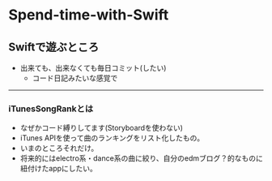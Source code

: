 # Spend-time-with-Swift
## Swiftで遊ぶところ
* 出来ても、出来なくても毎日コミット(したい)
  * コード日記みたいな感覚で
---

### iTunesSongRankとは
* なぜかコード縛りしてます(Storyboardを使わない)
* iTunes APIを使って曲のランキングをリスト化したもの。
* いまのところそれだけ。
* 将来的にはelectro系・dance系の曲に絞り、自分のedmブログ？的なものに紐付けたappにしたい。
